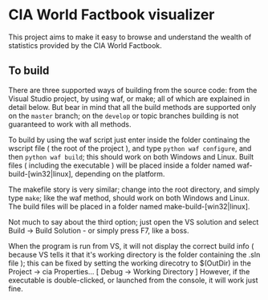 CIA World Factbook visualizer
============================
This project aims to make it easy to browse and understand the wealth of
statistics provided by the CIA World Factbook.

To build
--------
There are three supported ways of building from the source code: from the
Visual Studio project, by using waf, or make; all of which are explained
in detail below. But bear in mind that all the build methods are supported
only on the `master` branch; on the `develop` or topic branches building
is not guaranteed to work with all methods.

To build by using the waf script just enter inside the folder continaing
the wscript file ( the root of the project ), and type `python waf configure`,
and then `python waf build`; this should work on both Windows and Linux.
Built files ( including the executable ) will be placed inside a folder
named waf-build-[win32|linux], depending on the platform.

The makefile story is very similar; change into the root directory, and
simply type `make`; like the waf method, should work on both Windows and
Linux. The build files will be placed in a folder named make-build-[win32|linux].

Not much to say about the third option; just open the VS solution and select
Build -> Build Solution - or simply press F7, like a boss.

When the program is run from VS, it will not display the correct build info
( because VS tells it that it's working directory is the folder containing
the .sln file ); this can be fixed by setting the working direcotry to
$(OutDir) in the Project -> cia Properties... [ Debug -> Working Directory ]
However, if the executable is double-clicked, or launched from the console,
it will work just fine.
